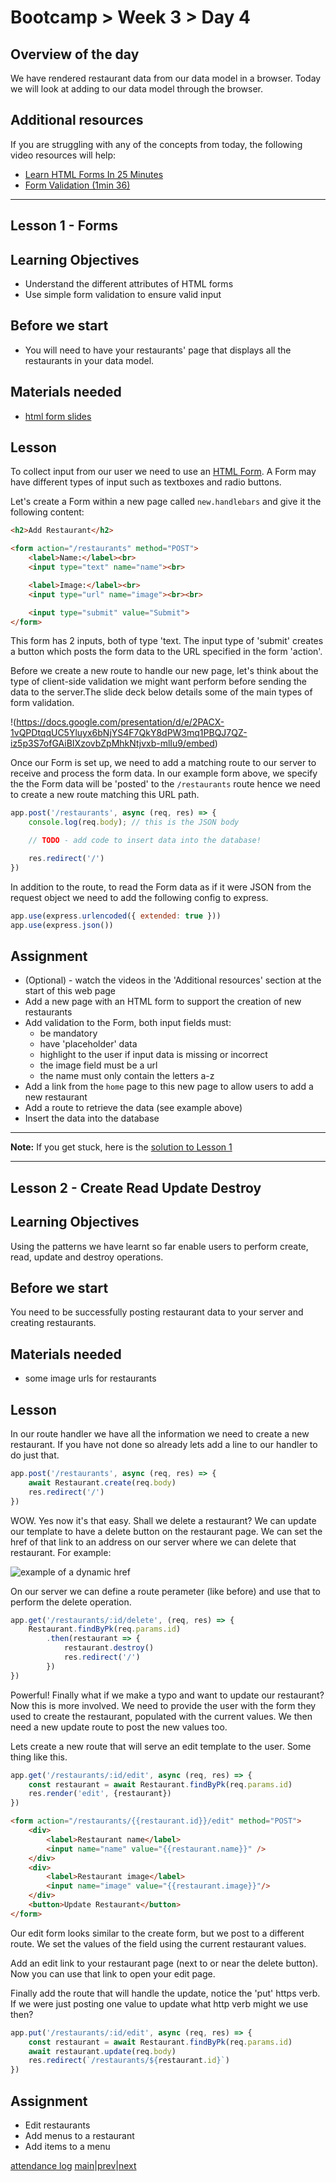 # Bootcamp > Week 3 > Day 4

## Overview of the day

We have rendered restaurant data from our data model in a browser. Today we will look at adding to our data model through the browser.

## Additional resources
If you are struggling with any of the concepts from today, the following video resources will help:
  * [Learn HTML Forms In 25 Minutes](https://www.youtube.com/watch?v=fNcJuPIZ2WE)
  * [Form Validation (1min 36)](https://www.youtube.com/watch?v=MppB5jaKyZ4)

----

## Lesson 1 - Forms

## Learning Objectives

* Understand the different attributes of HTML forms
* Use simple form validation to ensure valid input

## Before we start
* You will need to have your restaurants' page that displays all the restaurants in your data model.

## Materials needed
* [html form slides](https://docs.google.com/presentation/d/e/2PACX-1vQPDtqqUC5Yluyx6bNjYS4F7QkY8dPW3mq1PBQJ7QZ-iz5p3S7ofGAiBIXzovbZpMhkNtjvxb-mlIu9/)

## Lesson

To collect input from our user we need to use an [HTML Form](https://www.w3schools.com/html/html_forms.asp). A Form may have different types of input such as textboxes and radio buttons. 

Let's create a Form within a new page called `new.handlebars` and give it the following content:

```html
<h2>Add Restaurant</h2>

<form action="/restaurants" method="POST">
    <label>Name:</label><br>
    <input type="text" name="name"><br>

    <label>Image:</label><br>
    <input type="url" name="image"><br><br>

    <input type="submit" value="Submit">
</form>
```

This form has 2 inputs, both of type 'text. The input type of 'submit' creates a button which posts the form data to the URL specified in the form 'action'. 

Before we create a new route to handle our new page, let's think about the type of client-side validation we might want perform before sending the data to the server.The slide deck below details some of the main types of form validation. 

!(https://docs.google.com/presentation/d/e/2PACX-1vQPDtqqUC5Yluyx6bNjYS4F7QkY8dPW3mq1PBQJ7QZ-iz5p3S7ofGAiBIXzovbZpMhkNtjvxb-mlIu9/embed)

Once our Form is set up, we need to add a matching route to our server to receive and process the form data. In our example form above, we specify the the Form data will be 'posted' to the `/restaurants` route hence we need to create a new route matching this URL path.

```javascript
app.post('/restaurants', async (req, res) => {
    console.log(req.body); // this is the JSON body

    // TODO - add code to insert data into the database!

    res.redirect('/')
})
```

In addition to the route, to read the Form data as if it were JSON from the request object we need to add the following config to express.

```javascript
app.use(express.urlencoded({ extended: true }))
app.use(express.json())
```

## Assignment

* (Optional) - watch the videos in the 'Additional resources' section at the start of this web page
* Add a new page with an HTML form to support the creation of new restaurants
* Add validation to the Form, both input fields must:
     * be mandatory 
     * have 'placeholder' data
     * highlight to the user if input data is missing or incorrect
     * the image field must be a url
     * the name must only contain the letters a-z
* Add a link from the `home` page to this new page to allow users to add a new restaurant
* Add a route to retrieve the data (see example above)
* Insert the data into the database

---
**Note:**
If you get stuck, here is the [solution to Lesson 1](https://github.com/MultiverseLearningProducts/swe-solutions/tree/main/bootcamp/wk3/day4)

----

## Lesson 2 - Create Read Update Destroy

## Learning Objectives

Using the patterns we have learnt so far enable users to perform create, read, update and destroy operations.

## Before we start

You need to be successfully posting restaurant data to your server and creating restaurants.

## Materials needed

* some image urls for restaurants

## Lesson

In our route handler we have all the information we need to create a new restaurant. If you have not done so already lets add a line to our handler to do just that.

```javascript
app.post('/restaurants', async (req, res) => {
    await Restaurant.create(req.body)
    res.redirect('/')
})
```
WOW. Yes now it's that easy. Shall we delete a restaurant? We can update our template to have a delete button on the restaurant page. We can set the href of that link to an address on our server where we can delete that restaurant. For example:

![example of a dynamic href](https://user-images.githubusercontent.com/4499581/95022824-5dd14900-0671-11eb-9cb3-2d9caa3cbb30.jpg)

On our server we can define a route perameter (like before) and use that to perform the delete operation.

```javascript
app.get('/restaurants/:id/delete', (req, res) => {
    Restaurant.findByPk(req.params.id)
        .then(restaurant => {
            restaurant.destroy()
            res.redirect('/')
        })
})
```
Powerful! Finally what if we make a typo and want to update our restaurant? Now this is more involved. We need to provide the user with the form they used to create the restaurant, populated with the current values. We then need a new update route to post the new values too.

Lets create a new route that will serve an edit template to the user. Some thing like this.

```javascript
app.get('/restaurants/:id/edit', async (req, res) => {
    const restaurant = await Restaurant.findByPk(req.params.id)
    res.render('edit', {restaurant})
})
```
```html
<form action="/restaurants/{{restaurant.id}}/edit" method="POST">
    <div>
        <label>Restaurant name</label>
        <input name="name" value="{{restaurant.name}}" />
    </div>
    <div>
        <label>Restaurant image</label>
        <input name="image" value="{{restaurant.image}}"/>
    </div>
    <button>Update Restaurant</button>
</form>
```
Our edit form looks similar to the create form, but we post to a different route. We set the values of the field using the current restaurant values.

Add an edit link to your restaurant page (next to or near the delete button). Now you can use that link to open your edit page.

Finally add the route that will handle the update, notice the 'put' https verb. If we were just posting one value to update what http verb might we use then?

```javascript
app.put('/restaurants/:id/edit', async (req, res) => {
    const restaurant = await Restaurant.findByPk(req.params.id)
    await restaurant.update(req.body)
    res.redirect(`/restaurants/${restaurant.id}`)
})
```

## Assignment

* Edit restaurants
* Add menus to a restaurant
* Add items to a menu

[attendance log](https://platform.multiverse.io/apprentice/attendance-log/166)
[main](/swe)|[prev](/swe/bootcamp/wk3/day3.html)|[next](/swe/bootcamp/wk3/day5.html)
